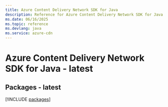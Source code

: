 ```yaml
---
title: Azure Content Delivery Network SDK for Java
description: Reference for Azure Content Delivery Network SDK for Java
ms.date: 06/16/2025
ms.topic: reference
ms.devlang: java
ms.service: azure-cdn
---
```

# Azure Content Delivery Network SDK for Java - latest
## Packages - latest
[!INCLUDE [packages](content-delivery-network-index.md)]